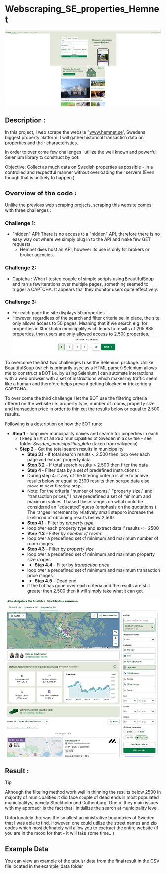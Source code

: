 # Webscraping_SE_properties_Hemnet

![Hemnet Front page](front_page.PNG)

## Description : 
In this project, I web scrape the website "www.hemnet.se", Swedens biggest property platform. I will gather historical transaction data on properties and their characteristics. 

In order to over come few challenges I utilize the well known and powerful Selenium library to construct by bot.  

Objective: Collect as much data on Swedish properties as possible - in a controlled and respectful manner without overloading their servers (Even though that is unlikely to happen.) 

## Overview of the code : 

Unlike the previous web scraping projects, scraping this website comes with three challenges :

### Challenge 1:
  * "hidden" API: There is no access to a "hidden" API, therefore there is no easy way out where we simply plug in to the API and make few GET requests.
    * Hemnet does host an API, however its use is only for brokers or broker agencies.  

### Challenge 2:
  * Captcha : When I tested couple of simple scripts using BeautifulSoup and ran a few iterations over multiple pages, something seemed to trigger a CAPTCHA. It appears that they monitor users quite effectively. 

### Challenge 3:
  * For each page the site displays 50 properties
  * However, regardless of the search and filter criteria set in place, the site only allows access to 50 pages. Meaning that if we search e.g. for properties in Stockholm municipality wich leads to results of 205.885 properties, then users are only allowed access to 2.500 properties. 
![Search result](SearchResult_number_of_pages.PNG)

To overcome the first two challenges I use the Selenium package. Unlike BeautifulSoup (which is primarily used as a HTML parser) Selenium allows me to construct a BOT i.e. by using Selenium I can automate interactions with a web browser with a set of instructions which makes my traffic seem like a human and therefore helps prevent getting blocked or trickering a CAPTCHA. 

To over come the third challenge I let the BOT use the filtering criteria offered on the website i.e. property type, number of rooms, property size and transaction price in order to thin out the results below or equal to 2.500 results. 

Following is a description on how the BOT runs: 
  * **Step 1** - loop over municipality names and search for properties in each
    * I keep a list of all 290 municipalities of Sweden in a csv file - see folder *Sweden_municipalities_data* (taken from wikipedia)
    * **Step 2** - Get the total search results in municipality
      * **Step 3.1** - If total search results < 2.500 then loop over each page and extract property data
      * **Step 3.2** - If total search results > 2.500 then filter the data
       * **Step 4** - Filter data by a set of predefined instructions :
       * During step 4: if any of the filtering criteria is able to achive results below or equal to 2500 results then scrape data else move to next filtering step.
       * Note: For the criteria "number of rooms," "property size," and "transaction prices," I have predefined a set of minimum and maximum values. I based these ranges on what could be considered an "educated" guess (emphasis on the quotations
). The ranges increment by relatively small steps to increase the likelihood of obtaining results below 2,500.
        * **Step 4.1** - Filter by *property type*
        * loop over each property type and extract data if results <= 2500
        * **Step 4.2** - Filter by *number of rooms*
        * loop over a predefined set of minimum and maximum number of room ranges 
        * **Step 4.3** - Filter by *property size*
        * loop over a predefined set of minimum and maximum property size ranges 
        * * **Step 4.4** - Filter by *transaction price*
        * loop over a predefined set of minimum and maximum transaction price ranges
        * * **Step 4.5** - Dead end 
        * if the bot has gone over each criteria and the results are still greater then 2.500 then it will simply take what it can get

![search](search_Stockholm_result.PNG)


## Result : 
> [!TIP]
> Although the filtering method work well in thinning the results below 2500 in majority of municipalities it did face couple of dead ends in most populated municipalitys, namely Stockholm and Gothenburg. One of they main issues with my approach is the fact that I initiallize the search at municipality level.
>
> Unfortunately that was the smallest administrative boundaries of Sweden that I was able to find. However, 
one could utilize the street names and zip codes which most definately will allow you to exctract the entire website (if you are in the mood for that - it will take some time...) 

## Example Data

You can view an example of the tabular data from the final result in the CSV file located in the example_data folder

